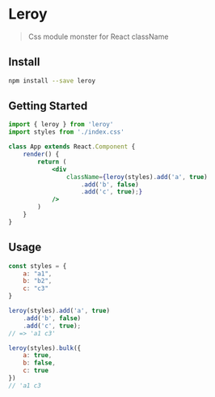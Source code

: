 Leroy
=====

> Css module monster for React className

Install
-------

```bash
npm install --save leroy
```

Getting Started
---------------

```jsx
import { leroy } from 'leroy'
import styles from './index.css'

class App extends React.Component {
	render() {
		return (
			<div
				className={leroy(styles).add('a', true)
					.add('b', false)
					.add('c', true);}
			/>
		)
	}
}
```

Usage
-----

```jsx
const styles = {
	a: "a1",
	b: "b2",
	c: "c3"
}

leroy(styles).add('a', true)
	.add('b', false)
	.add('c', true);
// => 'a1 c3'

leroy(styles).bulk({
	a: true,
	b: false,
	c: true
})
// 'a1 c3
```